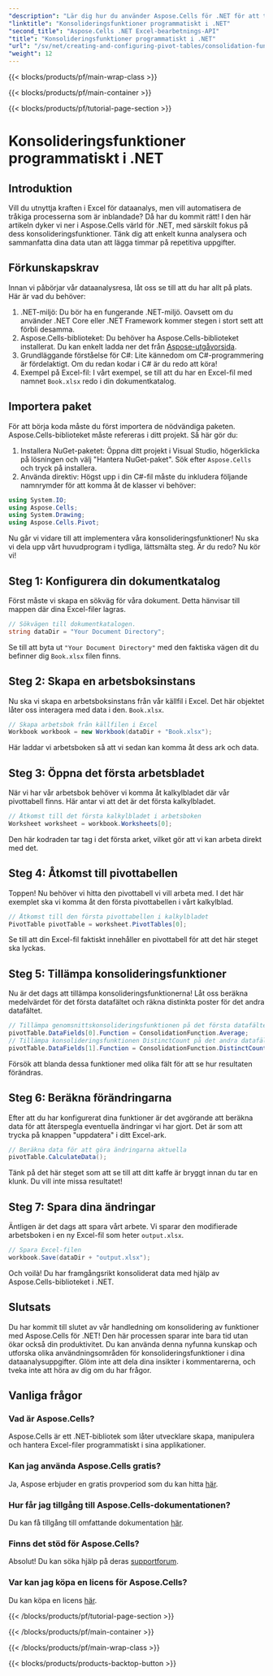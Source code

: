 ```yaml
---
"description": "Lär dig hur du använder Aspose.Cells för .NET för att tillämpa konsolideringsfunktioner programmatiskt. Automatisera dina dataanalysuppgifter effektivt."
"linktitle": "Konsolideringsfunktioner programmatiskt i .NET"
"second_title": "Aspose.Cells .NET Excel-bearbetnings-API"
"title": "Konsolideringsfunktioner programmatiskt i .NET"
"url": "/sv/net/creating-and-configuring-pivot-tables/consolidation-functions/"
"weight": 12
---
```


{{< blocks/products/pf/main-wrap-class >}}

{{< blocks/products/pf/main-container >}}

{{< blocks/products/pf/tutorial-page-section >}}

# Konsolideringsfunktioner programmatiskt i .NET

## Introduktion
Vill du utnyttja kraften i Excel för dataanalys, men vill automatisera de tråkiga processerna som är inblandade? Då har du kommit rätt! I den här artikeln dyker vi ner i Aspose.Cells värld för .NET, med särskilt fokus på dess konsolideringsfunktioner. Tänk dig att enkelt kunna analysera och sammanfatta dina data utan att lägga timmar på repetitiva uppgifter.
## Förkunskapskrav
Innan vi påbörjar vår dataanalysresa, låt oss se till att du har allt på plats. Här är vad du behöver:
1. .NET-miljö: Du bör ha en fungerande .NET-miljö. Oavsett om du använder .NET Core eller .NET Framework kommer stegen i stort sett att förbli desamma.
2. Aspose.Cells-biblioteket: Du behöver ha Aspose.Cells-biblioteket installerat. Du kan enkelt ladda ner det från [Aspose-utgåvorsida](https://releases.aspose.com/cells/net/).
3. Grundläggande förståelse för C#: Lite kännedom om C#-programmering är fördelaktigt. Om du redan kodar i C# är du redo att köra!
4. Exempel på Excel-fil: I vårt exempel, se till att du har en Excel-fil med namnet `Book.xlsx` redo i din dokumentkatalog.
## Importera paket
För att börja koda måste du först importera de nödvändiga paketen. Aspose.Cells-biblioteket måste refereras i ditt projekt. Så här gör du:
1. Installera NuGet-paketet: Öppna ditt projekt i Visual Studio, högerklicka på lösningen och välj "Hantera NuGet-paket". Sök efter `Aspose.Cells` och tryck på installera.
2. Använda direktiv: Högst upp i din C#-fil måste du inkludera följande namnrymder för att komma åt de klasser vi behöver:
```csharp
using System.IO;
using Aspose.Cells;
using System.Drawing;
using Aspose.Cells.Pivot;
```
Nu går vi vidare till att implementera våra konsolideringsfunktioner!
Nu ska vi dela upp vårt huvudprogram i tydliga, lättsmälta steg. Är du redo? Nu kör vi!
## Steg 1: Konfigurera din dokumentkatalog
Först måste vi skapa en sökväg för våra dokument. Detta hänvisar till mappen där dina Excel-filer lagras.
```csharp
// Sökvägen till dokumentkatalogen.
string dataDir = "Your Document Directory";
```
Se till att byta ut `"Your Document Directory"` med den faktiska vägen dit du befinner dig `Book.xlsx` filen finns.
## Steg 2: Skapa en arbetsboksinstans
Nu ska vi skapa en arbetsboksinstans från vår källfil i Excel. Det här objektet låter oss interagera med data i den. `Book.xlsx`.
```csharp
// Skapa arbetsbok från källfilen i Excel
Workbook workbook = new Workbook(dataDir + "Book.xlsx");
```
Här laddar vi arbetsboken så att vi sedan kan komma åt dess ark och data.
## Steg 3: Öppna det första arbetsbladet
När vi har vår arbetsbok behöver vi komma åt kalkylbladet där vår pivottabell finns. Här antar vi att det är det första kalkylbladet.
```csharp
// Åtkomst till det första kalkylbladet i arbetsboken
Worksheet worksheet = workbook.Worksheets[0];
```
Den här kodraden tar tag i det första arket, vilket gör att vi kan arbeta direkt med det.
## Steg 4: Åtkomst till pivottabellen
Toppen! Nu behöver vi hitta den pivottabell vi vill arbeta med. I det här exemplet ska vi komma åt den första pivottabellen i vårt kalkylblad.
```csharp
// Åtkomst till den första pivottabellen i kalkylbladet
PivotTable pivotTable = worksheet.PivotTables[0];
```
Se till att din Excel-fil faktiskt innehåller en pivottabell för att det här steget ska lyckas.
## Steg 5: Tillämpa konsolideringsfunktioner
Nu är det dags att tillämpa konsolideringsfunktionerna! Låt oss beräkna medelvärdet för det första datafältet och räkna distinkta poster för det andra datafältet.
```csharp
// Tillämpa genomsnittskonsolideringsfunktionen på det första datafältet
pivotTable.DataFields[0].Function = ConsolidationFunction.Average;
// Tillämpa konsolideringsfunktionen DistinctCount på det andra datafältet
pivotTable.DataFields[1].Function = ConsolidationFunction.DistinctCount;
```
Försök att blanda dessa funktioner med olika fält för att se hur resultaten förändras.
## Steg 6: Beräkna förändringarna
Efter att du har konfigurerat dina funktioner är det avgörande att beräkna data för att återspegla eventuella ändringar vi har gjort. Det är som att trycka på knappen "uppdatera" i ditt Excel-ark.
```csharp
// Beräkna data för att göra ändringarna aktuella
pivotTable.CalculateData();
```
Tänk på det här steget som att se till att ditt kaffe är bryggt innan du tar en klunk. Du vill inte missa resultatet!
## Steg 7: Spara dina ändringar
Äntligen är det dags att spara vårt arbete. Vi sparar den modifierade arbetsboken i en ny Excel-fil som heter `output.xlsx`.
```csharp
// Spara Excel-filen
workbook.Save(dataDir + "output.xlsx");
```
Och voilà! Du har framgångsrikt konsoliderat data med hjälp av Aspose.Cells-biblioteket i .NET.
## Slutsats
Du har kommit till slutet av vår handledning om konsolidering av funktioner med Aspose.Cells för .NET! Den här processen sparar inte bara tid utan ökar också din produktivitet. Du kan använda denna nyfunna kunskap och utforska olika användningsområden för konsolideringsfunktioner i dina dataanalysuppgifter. Glöm inte att dela dina insikter i kommentarerna, och tveka inte att höra av dig om du har frågor.
## Vanliga frågor
### Vad är Aspose.Cells?
Aspose.Cells är ett .NET-bibliotek som låter utvecklare skapa, manipulera och hantera Excel-filer programmatiskt i sina applikationer.
### Kan jag använda Aspose.Cells gratis?
Ja, Aspose erbjuder en gratis provperiod som du kan hitta [här](https://releases.aspose.com).
### Hur får jag tillgång till Aspose.Cells-dokumentationen?
Du kan få tillgång till omfattande dokumentation [här](https://reference.aspose.com/cells/net/).
### Finns det stöd för Aspose.Cells?
Absolut! Du kan söka hjälp på deras [supportforum](https://forum.aspose.com/c/cells/9).
### Var kan jag köpa en licens för Aspose.Cells?
Du kan köpa en licens [här](https://purchase.aspose.com/buy).

{{< /blocks/products/pf/tutorial-page-section >}}

{{< /blocks/products/pf/main-container >}}

{{< /blocks/products/pf/main-wrap-class >}}

{{< blocks/products/products-backtop-button >}}